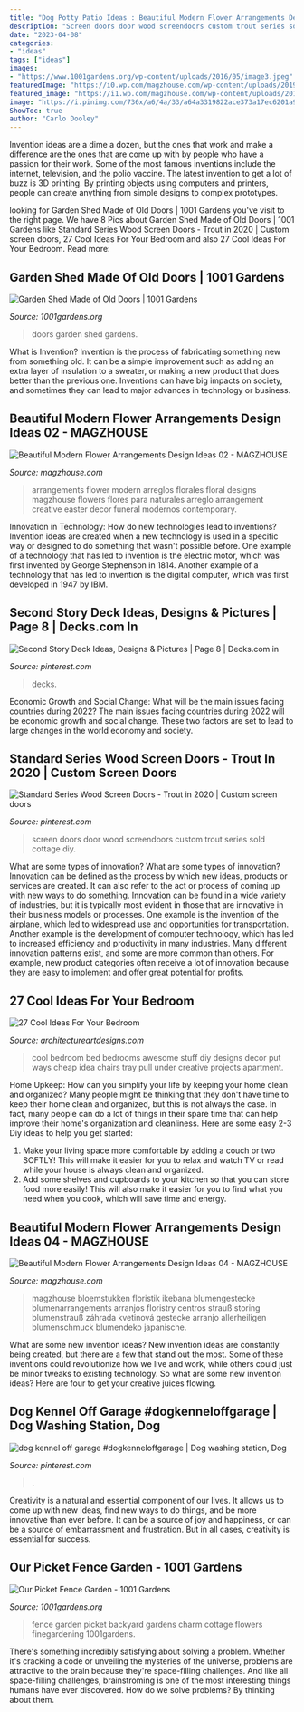 ```yaml
---
title: "Dog Potty Patio Ideas : Beautiful Modern Flower Arrangements Design Ideas 02"
description: "Screen doors door wood screendoors custom trout series sold cottage diy"
date: "2023-04-08"
categories:
- "ideas"
tags: ["ideas"]
images:
- "https://www.1001gardens.org/wp-content/uploads/2016/05/image3.jpeg"
featuredImage: "https://i0.wp.com/magzhouse.com/wp-content/uploads/2019/08/Beautiful-Modern-Flower-Arrangements-Design-Ideas-04.jpg?fit=1024%2C1536&amp;ssl=1"
featured_image: "https://i1.wp.com/magzhouse.com/wp-content/uploads/2019/08/Beautiful-Modern-Flower-Arrangements-Design-Ideas-02.jpg?fit=1024%2C1365&amp;ssl=1"
image: "https://i.pinimg.com/736x/a6/4a/33/a64a3319822ace373a17ec6201a98f36.jpg"
ShowToc: true
author: "Carlo Dooley"
---
```



Invention ideas are a dime a dozen, but the ones that work and make a difference are the ones that are come up with by people who have a passion for their work. Some of the most famous inventions include the internet, television, and the polio vaccine. The latest invention to get a lot of buzz is 3D printing. By printing objects using computers and printers, people can create anything from simple designs to complex prototypes.

	

		
looking for Garden Shed Made of Old Doors | 1001 Gardens you've visit to the right page. We have 8 Pics about Garden Shed Made of Old Doors | 1001 Gardens like Standard Series Wood Screen Doors - Trout in 2020 | Custom screen doors, 27 Cool Ideas For Your Bedroom and also 27 Cool Ideas For Your Bedroom. Read more:
		
    
## Garden Shed Made Of Old Doors | 1001 Gardens

<img loading=lazy src="http://www.1001gardens.org/wp-content/uploads/2013/02/doors-cottage.jpg" onerror="this.onerror=null;this.src='https://tse2.mm.bing.net/th?id=OIP.Ke__9kJcHZCf6EE8oehOtwHaJ4&amp;pid=15.1';" alt="Garden Shed Made of Old Doors | 1001 Gardens">

_Source: 1001gardens.org_

>doors garden shed gardens. 

	

What is Invention?
Invention is the process of fabricating something new from something old. It can be a simple improvement such as adding an extra layer of insulation to a sweater, or making a new product that does better than the previous one. Inventions can have big impacts on society, and sometimes they can lead to major advances in technology or business.

    
## Beautiful Modern Flower Arrangements Design Ideas 02 - MAGZHOUSE

<img loading=lazy src="https://i1.wp.com/magzhouse.com/wp-content/uploads/2019/08/Beautiful-Modern-Flower-Arrangements-Design-Ideas-02.jpg?fit=1024%2C1365&amp;ssl=1" onerror="this.onerror=null;this.src='https://tse3.mm.bing.net/th?id=OIP.YeUZyf0rhGPOG4DFLrMp3QHaJ3&amp;pid=15.1';" alt="Beautiful Modern Flower Arrangements Design Ideas 02 - MAGZHOUSE">

_Source: magzhouse.com_

>arrangements flower modern arreglos florales floral designs magzhouse flowers flores para naturales arreglo arrangement creative easter decor funeral modernos contemporary. 

	

Innovation in Technology: How do new technologies lead to inventions?
Invention ideas are created when a new technology is used in a specific way or designed to do something that wasn't possible before. One example of a technology that has led to invention is the electric motor, which was first invented by George Stephenson in 1814. Another example of a technology that has led to invention is the digital computer, which was first developed in 1947 by IBM.

    
## Second Story Deck Ideas, Designs &amp; Pictures | Page 8 | Decks.com In

<img loading=lazy src="https://i.pinimg.com/736x/a6/4a/33/a64a3319822ace373a17ec6201a98f36.jpg" onerror="this.onerror=null;this.src='https://tse2.mm.bing.net/th?id=OIP.AxxlzS0IBRAl7IeYHoFbiwHaFj&amp;pid=15.1';" alt="Second Story Deck Ideas, Designs &amp; Pictures | Page 8 | Decks.com in">

_Source: pinterest.com_

>decks. 

	

Economic Growth and Social Change: What will be the main issues facing countries during 2022?
The main issues facing countries during 2022 will be economic growth and social change. These two factors are set to lead to large changes in the world economy and society.

    
## Standard Series Wood Screen Doors - Trout In 2020 | Custom Screen Doors

<img loading=lazy src="https://i.pinimg.com/originals/2f/76/69/2f76699991046d22d3aa85c68ba27bed.png" onerror="this.onerror=null;this.src='https://tse2.mm.bing.net/th?id=OIP.cpfUa5V-8sodm6vqDmHQLwHaJ4&amp;pid=15.1';" alt="Standard Series Wood Screen Doors - Trout in 2020 | Custom screen doors">

_Source: pinterest.com_

>screen doors door wood screendoors custom trout series sold cottage diy. 

	

What are some types of innovation?
What are some types of innovation? Innovation can be defined as the process by which new ideas, products or services are created. It can also refer to the act or process of coming up with new ways to do something. 
Innovation can be found in a wide variety of industries, but it is typically most evident in those that are innovative in their business models or processes. One example is the invention of the airplane, which led to widespread use and opportunities for transportation. Another example is the development of computer technology, which has led to increased efficiency and productivity in many industries. 
Many different innovation patterns exist, and some are more common than others. For example, new product categories often receive a lot of innovation because they are easy to implement and offer great potential for profits.

    
## 27 Cool Ideas For Your Bedroom

<img loading=lazy src="http://www.architectureartdesigns.com/wp-content/uploads/2013/02/28-bedrooms-15.jpg" onerror="this.onerror=null;this.src='https://tse3.mm.bing.net/th?id=OIP.locXvNSF-onJ6lDtyvYSfQHaG7&amp;pid=15.1';" alt="27 Cool Ideas For Your Bedroom">

_Source: architectureartdesigns.com_

>cool bedroom bed bedrooms awesome stuff diy designs decor put ways cheap idea chairs tray pull under creative projects apartment. 

	

Home Upkeep: How can you simplify your life by keeping your home clean and organized?
Many people might be thinking that they don't have time to keep their home clean and organized, but this is not always the case. In fact, many people can do a lot of things in their spare time that can help improve their home's organization and cleanliness. Here are some easy 2-3 Diy ideas to help you get started: 
1. Make your living space more comfortable by adding a couch or two SOFTLY! This will make it easier for you to relax and watch TV or read while your house is always clean and organized. 
2. Add some shelves and cupboards to your kitchen so that you can store food more easily! This will also make it easier for you to find what you need when you cook, which will save time and energy. 

    
## Beautiful Modern Flower Arrangements Design Ideas 04 - MAGZHOUSE

<img loading=lazy src="https://i0.wp.com/magzhouse.com/wp-content/uploads/2019/08/Beautiful-Modern-Flower-Arrangements-Design-Ideas-04.jpg?fit=1024%2C1536&amp;ssl=1" onerror="this.onerror=null;this.src='https://tse2.mm.bing.net/th?id=OIP.WF3p4ywqWamP0fQCnx-R_QHaLH&amp;pid=15.1';" alt="Beautiful Modern Flower Arrangements Design Ideas 04 - MAGZHOUSE">

_Source: magzhouse.com_

>magzhouse bloemstukken floristik ikebana blumengestecke blumenarrangements arranjos floristry centros strauß storing blumenstrauß záhrada kvetinová gestecke arranjo allerheiligen blumenschmuck blumendeko japanische. 

	

What are some new invention ideas?
New invention ideas are constantly being created, but there are a few that stand out the most. Some of these inventions could revolutionize how we live and work, while others could just be minor tweaks to existing technology. So what are some new invention ideas? Here are four to get your creative juices flowing.

    
## Dog Kennel Off Garage #dogkenneloffgarage | Dog Washing Station, Dog

<img loading=lazy src="https://i.pinimg.com/736x/fb/44/49/fb44495d7da58bc7c0fa90ce74afc2f0.jpg" onerror="this.onerror=null;this.src='https://tse1.mm.bing.net/th?id=OIP.sHwXxjpX0Xu3Y25A8TladAHaHa&amp;pid=15.1';" alt="dog kennel off garage #dogkenneloffgarage | Dog washing station, Dog">

_Source: pinterest.com_

>. 

	

Creativity is a natural and essential component of our lives. It allows us to come up with new ideas, find new ways to do things, and be more innovative than ever before. It can be a source of joy and happiness, or can be a source of embarrassment and frustration. But in all cases, creativity is essential for success.

    
## Our Picket Fence Garden - 1001 Gardens

<img loading=lazy src="https://www.1001gardens.org/wp-content/uploads/2016/05/image3.jpeg" onerror="this.onerror=null;this.src='https://tse1.mm.bing.net/th?id=OIP.MowsEMoyuui5xPHXn-YwNAHaJ3&amp;pid=15.1';" alt="Our Picket Fence Garden - 1001 Gardens">

_Source: 1001gardens.org_

>fence garden picket backyard gardens charm cottage flowers finegardening 1001gardens. 

	

There's something incredibly satisfying about solving a problem. Whether it's cracking a code or unveiling the mysteries of the universe, problems are attractive to the brain because they're space-filling challenges. And like all space-filling challenges, brainstroming is one of the most interesting things humans have ever discovered. How do we solve problems? By thinking about them.


